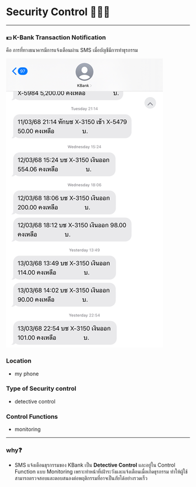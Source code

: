  # Security Control 👮🏻‍♂️

---

### 💵 K-Bank Transaction Notification  
  คือ การที่ทางธนาคารมีการแจ้งเตือนผ่าน SMS เมื่อบัญชีมีการทำธุรกรรม

![kbank](pic/kbank.png)

### Location
* my phone

### Type of Security control
* detective control 

### Control Functions
* monitoring

---

### why❓
* SMS แจ้งเตือนธุรกรรมของ KBank เป็น **Detective Control** และอยู่ใน Control Function แบบ Monitoring เพราะทำหน้าที่เฝ้าระวังและแจ้งเตือนเมื่อเกิดธุรกรรม ทำให้ผู้ใช้สามารถตรวจสอบและตอบสนองต่อพฤติกรรมที่อาจเป็นภัยได้อย่างรวดเร็ว
